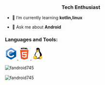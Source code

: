 
<h3 align="center">Tech Enthusiast</h3>

- 🌱 I’m currently learning **kotlin,linux**

- 💬 Ask me about **Android**







<h3 align="left">Languages and Tools:</h3>
<p align="left"> <a href="https://www.cprogramming.com/" target="_blank" rel="noreferrer"> <img src="https://raw.githubusercontent.com/devicons/devicon/master/icons/c/c-original.svg" alt="c" width="40" height="40"/> </a> <a href="https://www.w3.org/html/" target="_blank" rel="noreferrer"> <img src="https://raw.githubusercontent.com/devicons/devicon/master/icons/html5/html5-original-wordmark.svg" alt="html5" width="40" height="40"/> </a> <a href="https://www.linux.org/" target="_blank" rel="noreferrer"> <img src="https://raw.githubusercontent.com/devicons/devicon/master/icons/linux/linux-original.svg" alt="linux" width="40" height="40"/> </a> </p>

<p><img align="center" src="https://github-readme-stats.vercel.app/api/top-langs?username=fandroid745&show_icons=true&locale=en&layout=compact" alt="fandroid745" /></p>

<p><img align="center" src="https://github-readme-streak-stats.herokuapp.com/?user=fandroid745&" alt="fandroid745" /></p>
